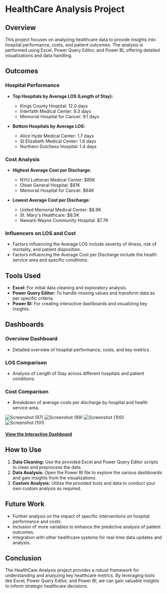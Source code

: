 # HealthCare Analysis Project

## Overview

This project focuses on analyzing healthcare data to provide insights into hospital performance, costs, and patient outcomes. The analysis is performed using Excel, Power Query Editor, and Power BI, offering detailed visualizations and data handling.

## Outcomes

### Hospital Performance

- **Top Hospitals by Average LOS (Length of Stay):**
  - Kings County Hospital: 12.0 days
  - Interfaith Medical Center: 9.3 days
  - Memorial Hospital for Cancer: 9.1 days

- **Bottom Hospitals by Average LOS:**
  - Alice Hyde Medical Center: 1.7 days
  - St Elizabeth Medical Center: 1.6 days
  - Northern Dutchess Hospital: 1.4 days

### Cost Analysis

- **Highest Average Cost per Discharge:**
  - NYU Lutheran Medical Center: $85K
  - Olean General Hospital: $81K
  - Memorial Hospital for Cancer: $64K

- **Lowest Average Cost per Discharge:**
  - United Memorial Medical Center: $8.9K
  - St. Mary's Healthcare: $8.5K
  - Newark-Wayne Community Hospital: $7.7K

### Influencers on LOS and Cost

- Factors influencing the Average LOS include severity of illness, risk of mortality, and patient disposition.
- Factors influencing the Average Cost per Discharge include the health service area and specific conditions.

## Tools Used

- **Excel:** For initial data cleaning and exploratory analysis.
- **Power Query Editor:** To handle missing values and transform data as per specific criteria.
- **Power BI:** For creating interactive dashboards and visualizing key insights.

## Dashboards

### Overview Dashboard

- Detailed overview of hospital performance, costs, and key metrics.

### LOS Comparison

- Analysis of Length of Stay across different hospitals and patient conditions.

### Cost Comparison

- Breakdown of average costs per discharge by hospital and health service area.

![Screenshot (97)](https://github.com/veeravallisarathkumar/HealthCare-Analysis-Project/assets/153858246/343e9772-ac34-49cf-ad9a-885020840a48)
![Screenshot (99)](https://github.com/veeravallisarathkumar/HealthCare-Analysis-Project/assets/153858246/6eef0621-74cb-4d15-ae09-552e79ec51a8)
![Screenshot (100)](https://github.com/veeravallisarathkumar/HealthCare-Analysis-Project/assets/153858246/3f32752a-3a32-4b78-bc2d-510ba33f3f1f)
![Screenshot (101)](https://github.com/veeravallisarathkumar/HealthCare-Analysis-Project/assets/153858246/177d0ae0-9f42-468b-8bc0-8f572e281234)


#### [View the Interactive Dashboard](https://app.powerbi.com/view?r=eyJrIjoiNTAzYmMzZTUtZWFiZi00NDIyLWE3N2YtN2M1NjJlOTkyMWU1IiwidCI6ImRmODY3OWNkLWE4MGUtNDVkOC05OWFjLWM4M2VkN2ZmOTVhMCJ9)

## How to Use

1. **Data Cleaning:** Use the provided Excel and Power Query Editor scripts to clean and preprocess the data.
2. **Data Analysis:** Open the Power BI file to explore the various dashboards and gain insights from the visualizations.
3. **Custom Analysis:** Utilize the provided tools and data to conduct your own custom analysis as required.

## Future Work

- Further analysis on the impact of specific interventions on hospital performance and costs.
- Inclusion of more variables to enhance the predictive analysis of patient outcomes.
- Integration with other healthcare systems for real-time data updates and analysis.

## Conclusion

The HealthCare Analysis project provides a robust framework for understanding and analyzing key healthcare metrics. By leveraging tools like Excel, Power Query Editor, and Power BI, we can gain valuable insights to inform strategic healthcare decisions.
